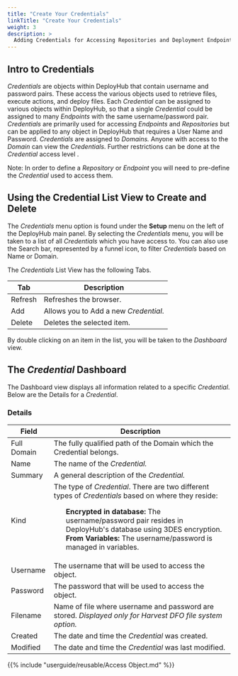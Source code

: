 ```yaml
---
title: "Create Your Credentials"
linkTitle: "Create Your Credentials"
weight: 3
description: >
  Adding Credentials for Accessing Repositories and Deployment Endpoints.
---
```


## Intro to Credentials

_Credentials_ are objects within DeployHub that contain username and password pairs. These access the various objects used to retrieve files, execute actions, and deploy files. Each _Credential_ can be assigned to various objects within DeployHub, so that a single _Credential_ could be assigned to many _Endpoints_ with the same username/password pair. _Credentials_ are primarily used for accessing _Endpoints_ and _Repositories_ but can be applied to any object in DeployHub that requires a User Name and Password. _Credentials_ are assigned to _Domains._ Anyone with access to the _Domain_ can view the _Credentials_. Further restrictions can be done at the _Credential_ access level .

Note:  In order to define a _Repository_ or _Endpoint_ you will need to pre-define the _Credential_ used to access them.

## Using the Credential List View to Create and Delete 
The _Credentials_ menu option is found under the **Setup** menu on the left of the DeployHub main panel. By selecting the _Credentials_ menu, you will be taken to a list of all _Credentials_ which you have access to. You can also use the Search bar, represented by a funnel icon, to filter _Credentials_ based on Name or Domain. 

The _Credentials_ List View has the following Tabs.

| Tab | Description |
| --- | --- |
|Refresh | Refreshes the browser. |
| Add | Allows you to Add a new _Credential_. |
| Delete | Deletes the selected item. |

By double clicking on an item in the list, you will be taken to the _Dashboard_ view. 

## The _Credential_ Dashboard 
The Dashboard view displays all information related to a specific _Credential_.  Below are the Details for a _Credential_. 

### Details 

| Field | Description |
| --- | --- |
| Full Domain | The fully qualified path of the Domain which the Credential belongs. |
| Name | The name of the _Credential._ |
| Summary | A general description of the _Credential._ |
| Kind | The type of _Credential_. There are two different types of _Credentials_ based on where they reside:<ul style="list-style-type: none;"><li>**Encrypted in database:** The username/password pair resides in DeployHub's database using 3DES encryption.</li><li>**From Variables:** The username/password is managed in variables.</li><ul style="list-style-type: none;"> |
| Username | The username that will be used to access the object. |
| Password | The password that will be used to access the object. |
| Filename | Name of file where username and password are stored. _Displayed only for Harvest DFO file system option._ |
| Created | The date and time the _Credential_ was created. |
| Modified | The date and time the _Credential_ was last modified. |

{{% include "userguide/reusable/Access Object.md" %}}





